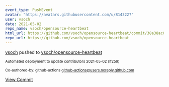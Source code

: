 ```yaml
---
event_type: PushEvent
avatar: "https://avatars.githubusercontent.com/u/814322?"
user: vsoch
date: 2021-05-02
repo_name: vsoch/opensource-heartbeat
html_url: https://github.com/vsoch/opensource-heartbeat/commit/38a38ac0c9da4d80967510cada54273b4405be1e
repo_url: https://github.com/vsoch/opensource-heartbeat
---
```


<a href='https://github.com/vsoch' target='_blank'>vsoch</a> pushed to <a href='https://github.com/vsoch/opensource-heartbeat' target='_blank'>vsoch/opensource-heartbeat</a>

<small>Automated deployment to update contributors 2021-05-02 (#259)

Co-authored-by: github-actions <github-actions@users.noreply.github.com></small>

<a href='https://github.com/vsoch/opensource-heartbeat/commit/38a38ac0c9da4d80967510cada54273b4405be1e' target='_blank'>View Commit</a>